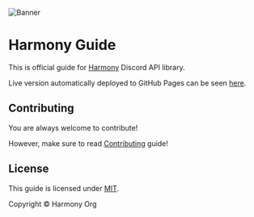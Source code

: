 ![Banner](https://camo.githubusercontent.com/7d1d4666f64be79ec842ddcfcaf0848c758e16da2c2e30083e5a6c61475ec994/68747470733a2f2f63646e2e646973636f72646170702e636f6d2f6174746163686d656e74732f3738333331393033333733303536343039382f3738333339393031323534373033353137362f4861726d6f6e7942616e6e65722e706e67)

# Harmony Guide

This is official guide for [Harmony](https://github.com/harmonyland/harmony) Discord API library.

Live version automatically deployed to GitHub Pages can be seen [here](https://harmonyland.github.io).

## Contributing

You are always welcome to contribute!

However, make sure to read [Contributing](CONTRIBUTING.md) guide!

## License

This guide is licensed under [MIT](LICENSE).

Copyright ©️ Harmony Org
